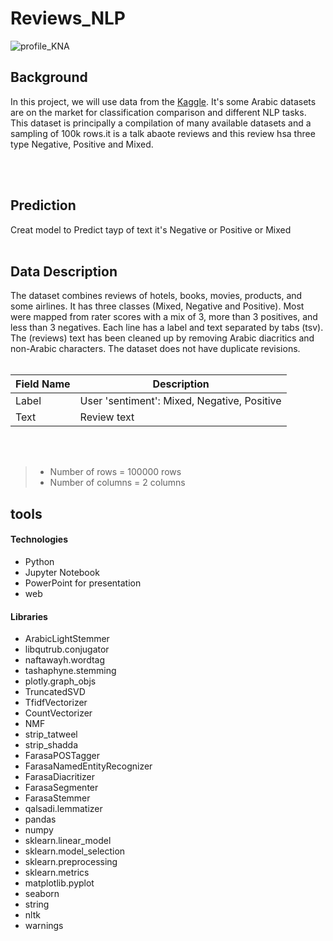 # Reviews_NLP
![profile_KNA](https://user-images.githubusercontent.com/91732259/147854460-118c5352-ef46-4489-9fe2-70052c14e1ca.jpg)

## Background
In this project, we will use data from the [Kaggle](https://www.kaggle.com/abedkhooli/arabic-100k-reviews). It's some Arabic datasets are on the market for classification comparison and different NLP tasks. This dataset is principally a compilation of many available datasets and a sampling of 100k rows.it is a talk abaote reviews and this review hsa three type Negative, Positive and Mixed.
 
<br/>
<br/>

## Prediction
 Creat model to Predict tayp of text it's Negative or Positive or Mixed
<br/>
<br/>

## Data Description 
The dataset combines reviews of hotels, books, movies, products, and some airlines. It has three classes (Mixed, Negative and Positive). Most were mapped from rater scores with a mix of 3, more than 3 positives, and less than 3 negatives. Each line has a label and text separated by tabs (tsv). The (reviews) text has been cleaned up by removing Arabic diacritics and non-Arabic characters. The dataset does not have duplicate revisions.
<br/>
<br/>

| Field Name        | Description                                                                                                |
|-------------------|------------------------------------------------------------------------------------------------------------|
|Label              |User 'sentiment': Mixed, Negative, Positive                                                                 |
|Text               |Review text                                                                                                 |

<br/>
<br/>

> * Number of rows = 100000 rows
> * Number of columns = 2 columns

## tools

#### Technologies
* Python
* Jupyter Notebook
* PowerPoint for presentation
* web

#### Libraries
* ArabicLightStemmer
* libqutrub.conjugator
* naftawayh.wordtag 
* tashaphyne.stemming
* plotly.graph_objs 
* TruncatedSVD
* TfidfVectorizer
* CountVectorizer
* NMF
* strip_tatweel
* strip_shadda
* FarasaPOSTagger
* FarasaNamedEntityRecognizer
* FarasaDiacritizer
* FarasaSegmenter
* FarasaStemmer
* qalsadi.lemmatizer
*  pandas
*  numpy 
*  sklearn.linear_model 
*  sklearn.model_selection 
*  sklearn.preprocessing 
*  sklearn.metrics
*   matplotlib.pyplot
*   seaborn 
*   string
*   nltk
*   warnings
